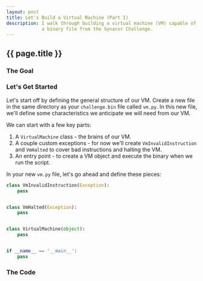 ```yaml
---
layout: post
title: Let's Build a Virtual Machine (Part I)
description: I walk through building a virtual machine (VM) capable of executing
             a binary file from the Synacor Challenge.
---
```


## {{ page.title }}



### The Goal

### Let's Get Started

Let's start off by defining the general structure of our VM. Create a new file
in the same directory as your ```challenge.bin``` file called ```vm.py```. In
this new file, we'll define some characteristics we anticipate we will need from
our VM.

We can start with a few key parts:
1) A ```VirtualMachine``` class - the brains of our VM.
2) A couple custom exceptions - for now we'll create ```VmInvalidInstruction```
and ```VmHalted``` to cover bad instructions and halting the VM.
3) An entry point - to create a VM object and execute the binary when we run the
script.

In your new ```vm.py``` file, let's go ahead and define these pieces:

```python
class VmInvalidInstruction(Exception):
    pass


class VmHalted(Exception):
    pass


class VirtualMachine(object):
    pass


if __name__ == '__main__':
    pass
```

### The Code

```python
```

